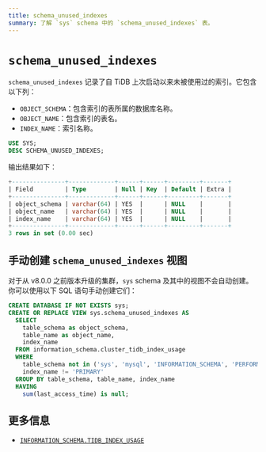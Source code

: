 ```yaml
---
title: schema_unused_indexes
summary: 了解 `sys` schema 中的 `schema_unused_indexes` 表。
---
```


# `schema_unused_indexes`

`schema_unused_indexes` 记录了自 TiDB 上次启动以来未被使用过的索引。它包含以下列：

- `OBJECT_SCHEMA`：包含索引的表所属的数据库名称。
- `OBJECT_NAME`：包含索引的表名。
- `INDEX_NAME`：索引名称。

```sql
USE SYS;
DESC SCHEMA_UNUSED_INDEXES;
```

输出结果如下：

```sql
+---------------+-------------+------+------+---------+-------+
| Field         | Type        | Null | Key  | Default | Extra |
+---------------+-------------+------+------+---------+-------+
| object_schema | varchar(64) | YES  |      | NULL    |       |
| object_name   | varchar(64) | YES  |      | NULL    |       |
| index_name    | varchar(64) | YES  |      | NULL    |       |
+---------------+-------------+------+------+---------+-------+
3 rows in set (0.00 sec)
```

## 手动创建 `schema_unused_indexes` 视图

对于从 v8.0.0 之前版本升级的集群，`sys` schema 及其中的视图不会自动创建。你可以使用以下 SQL 语句手动创建它们：

```sql
CREATE DATABASE IF NOT EXISTS sys;
CREATE OR REPLACE VIEW sys.schema_unused_indexes AS
  SELECT
    table_schema as object_schema,
    table_name as object_name,
    index_name
  FROM information_schema.cluster_tidb_index_usage
  WHERE
    table_schema not in ('sys', 'mysql', 'INFORMATION_SCHEMA', 'PERFORMANCE_SCHEMA') and
    index_name != 'PRIMARY'
  GROUP BY table_schema, table_name, index_name
  HAVING
    sum(last_access_time) is null;
```

## 更多信息

- [`INFORMATION_SCHEMA.TIDB_INDEX_USAGE`](/information-schema/information-schema-tidb-index-usage.md)
